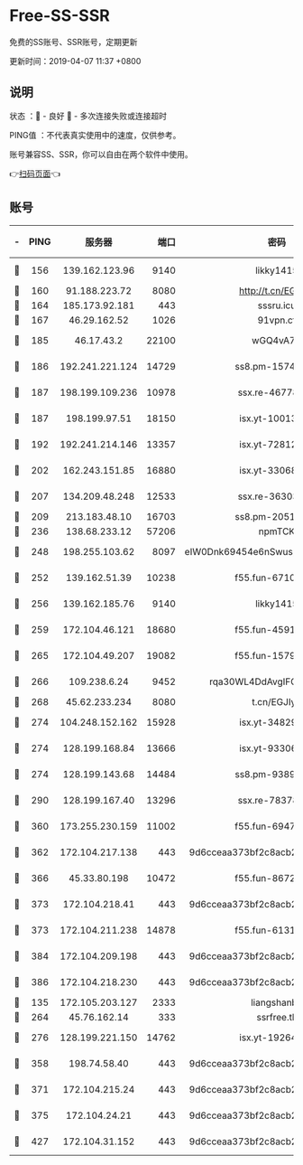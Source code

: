 # Free-SS-SSR

免费的SS账号、SSR账号，定期更新

更新时间：2019-04-07 11:37 +0800

## 说明

状态     ：🙂 - 良好 🙁 - 多次连接失败或连接超时

PING值   ：不代表真实使用中的速度，仅供参考。

账号兼容SS、SSR，你可以自由在两个软件中使用。

👉[扫码页面](https://liesauer.github.io/Free-SS-SSR/)👈

## 账号

|-|PING|服务器|端口|密码|加密方式|区域|
|:----:|:----:|:-----:|-----:|:----:|:----:|:----:|
|🙂|156|139.162.123.96|9140|likky1415|aes-256-cfb|JP|
|🙂|160|91.188.223.72|8080|http://t.cn/EGJIyrl|rc4-md5|RU|
|🙂|164|185.173.92.181|443|sssru.icu|rc4-md5|RU|
|🙂|167|46.29.162.52|1026|91vpn.cf|rc4-md5|RU|
|🙂|185|46.17.43.2|22100|wGQ4vA7D|aes-256-gcm|RU|
|🙂|186|192.241.221.124|14729|ss8.pm-15747192|aes-256-cfb|US|
|🙂|187|198.199.109.236|10978|ssx.re-46778181|aes-256-cfb|US|
|🙂|187|198.199.97.51|18150|isx.yt-10013896|aes-256-cfb|US|
|🙂|192|192.241.214.146|13357|isx.yt-72812401|aes-256-cfb|US|
|🙂|202|162.243.151.85|16880|isx.yt-33068394|aes-256-cfb|US|
|🙂|207|134.209.48.248|12533|ssx.re-36303628|aes-256-cfb|US|
|🙂|209|213.183.48.10|16703|ss8.pm-20510917|rc4-md5|RU|
|🙂|236|138.68.233.12|57206|npmTCK|rc4-md5|US|
|🙂|248|198.255.103.62|8097|eIW0Dnk69454e6nSwuspv9DmS201tQ0D|aes-256-cfb|US|
|🙂|252|139.162.51.39|10238|f55.fun-67101162|aes-256-cfb|SG|
|🙂|256|139.162.185.76|9140|likky1415|aes-256-cfb|DE|
|🙂|259|172.104.46.121|18680|f55.fun-45913685|aes-256-cfb|SG|
|🙂|265|172.104.49.207|19082|f55.fun-15798728|aes-256-cfb|SG|
|🙂|266|109.238.6.24|9452|rqa30WL4DdAvgIFG6Fs3znzTa|aes-256-cfb|FR|
|🙂|268|45.62.233.234|8080|t.cn/EGJIyrl|rc4-md5|CA|
|🙂|274|104.248.152.162|15928|isx.yt-34829163|aes-256-cfb|SG|
|🙂|274|128.199.168.84|13666|isx.yt-93306420|aes-256-cfb|SG|
|🙂|274|128.199.143.68|14484|ss8.pm-93895061|aes-256-cfb|SG|
|🙂|290|128.199.167.40|13296|ssx.re-78378109|aes-256-cfb|SG|
|🙂|360|173.255.230.159|11002|f55.fun-69479664|aes-256-cfb|US|
|🙂|362|172.104.217.138|443|9d6cceaa373bf2c8acb22e60b6a58be6|aes-256-cfb|US|
|🙂|366|45.33.80.198|10472|f55.fun-86726551|aes-256-cfb|US|
|🙂|373|172.104.218.41|443|9d6cceaa373bf2c8acb22e60b6a58be6|aes-256-cfb|US|
|🙂|373|172.104.211.238|14878|f55.fun-61310549|aes-256-cfb|US|
|🙂|384|172.104.209.198|443|9d6cceaa373bf2c8acb22e60b6a58be6|aes-256-cfb|US|
|🙂|386|172.104.218.230|443|9d6cceaa373bf2c8acb22e60b6a58be6|aes-256-cfb|US|
|🙂|135|172.105.203.127|2333|liangshanbo|chacha20|JP|
|🙂|264|45.76.162.14|333|ssrfree.tk|rc4|SG|
|🙂|276|128.199.221.150|14762|isx.yt-19264060|aes-256-cfb|SG|
|🙂|358|198.74.58.40|443|9d6cceaa373bf2c8acb22e60b6a58be6|aes-256-cfb|US|
|🙂|371|172.104.215.24|443|9d6cceaa373bf2c8acb22e60b6a58be6|aes-256-cfb|US|
|🙂|375|172.104.24.21|443|9d6cceaa373bf2c8acb22e60b6a58be6|aes-256-cfb|US|
|🙂|427|172.104.31.152|443|9d6cceaa373bf2c8acb22e60b6a58be6|aes-256-cfb|US|
